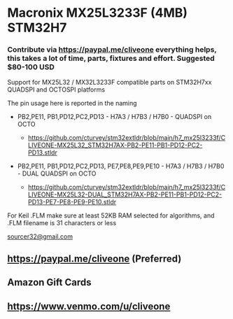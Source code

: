 # Macronix MX25L3233F (4MB) STM32H7
### Contribute via   https://paypal.me/cliveone  everything helps, this takes a lot of time, parts, fixtures and effort. Suggested $80-100 USD

Support for MX25L32 / MX32L3233F compatible parts on STM32H7xx QUADSPI and OCTOSPI platforms

The pin usage here is reported in the naming

   * PB2,PE11, PB1,PD12,PC2,PD13 - H7A3 / H7B3 / H7B0 - QUADSPI on OCTO
      * https://github.com/cturvey/stm32extldr/blob/main/h7_mx25l3233f/CLIVEONE-MX25L32_STM32H7AX-PB2-PE11-PB1-PD12-PC2-PD13.stldr

   * PB2,PE11, PB1,PD12,PC2,PD13, PE7,PE8,PE9,PE10 - H7A3 / H7B3 / H7B0 - DUAL QUADSPI on OCTO
      * https://github.com/cturvey/stm32extldr/blob/main/h7_mx25l3233f/CLIVEONE-MX25L32-DUAL_STM32H7AX-PB2-PE11-PB1-PD12-PC2-PD13-PE7-PE8-PE9-PE10.stldr

For Keil .FLM make sure at least 52KB RAM selected for algorithms, and .FLM filename is 31 characters or less

 sourcer32@gmail.com
 
 ## https://paypal.me/cliveone (Preferred)
  
 ## Amazon Gift Cards

 ## https://www.venmo.com/u/cliveone
